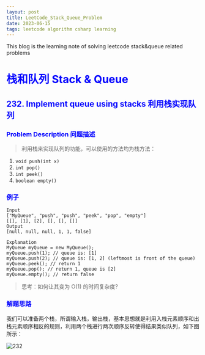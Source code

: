 ```yaml
---
layout: post
title: LeetCode_Stack_Queue_Problem
date: 2023-06-15
tags: leetcode algorithm csharp learning
---
```


This blog is the learning note of solving leetcode stack&queue related problems

<!--more-->
<!-- <span style="color: blue;"> </span> -->

# <span style="color: blue;"> 栈和队列 Stack & Queue </span>

## <span style="color: blue;"> 232. Implement queue using stacks 利用栈实现队列 </span>

### <span style="color: blue;"> Problem Description 问题描述 </span>

> 利用栈来实现队列的功能，可以使用的方法均为栈方法：

1. `void push(int x)` 
2. `int pop()`
3. `int peek()`
4. `boolean empty()`

### <span style="color: blue;"> 例子 </span>

```
Input
["MyQueue", "push", "push", "peek", "pop", "empty"]
[[], [1], [2], [], [], []]
Output
[null, null, null, 1, 1, false]

Explanation
MyQueue myQueue = new MyQueue();
myQueue.push(1); // queue is: [1]
myQueue.push(2); // queue is: [1, 2] (leftmost is front of the queue)
myQueue.peek(); // return 1
myQueue.pop(); // return 1, queue is [2]
myQueue.empty(); // return false

```
> 思考：如何让其变为 O(1) 的时间复杂度?

### <span style="color: blue;"> 解题思路 </span>

我们可以准备两个栈，所谓输入栈，输出栈，基本思想就是利用入栈元素顺序和出栈元素顺序相反的规则，利用两个栈进行两次顺序反转使得结果类似队列，如下图所示：

![232]({{site.baseurl}}/assets/img/232.gif)


